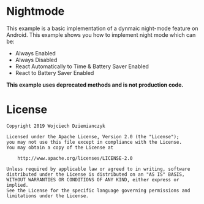 # Nightmode
This example is a basic implementation of a dynmaic night-mode feature on Android. This example shows you how to implement night mode which can be:
- Always Enabled
- Always Disabled
- React Automatically to Time & Battery Saver Enabled
- React to Battery Saver Enabled

**This example uses deprecated methods and is not production code.**

# License

```
Copyright 2019 Wojciech Dziemianczyk

Licensed under the Apache License, Version 2.0 (the "License");
you may not use this file except in compliance with the License.
You may obtain a copy of the License at
    
    http://www.apache.org/licenses/LICENSE-2.0

Unless required by applicable law or agreed to in writing, software
distributed under the License is distributed on an "AS IS" BASIS,
WITHOUT WARRANTIES OR CONDITIONS OF ANY KIND, either express or implied.
See the License for the specific language governing permissions and
limitations under the License.
```
